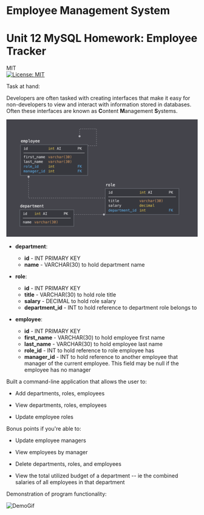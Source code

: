 # Employee Management System

# Unit 12 MySQL Homework: Employee Tracker

MIT<br>[![License: MIT](https://img.shields.io/badge/License-MIT-yellow.svg)](https://opensource.org/licenses/MIT)


Task at hand:

Developers are often tasked with creating interfaces that make it easy for non-developers to view and interact with information stored in databases. Often these interfaces are known as **C**ontent **M**anagement **S**ystems.

![Database Schema](Assets/schema.png)

* **department**:

  * **id** - INT PRIMARY KEY
  * **name** - VARCHAR(30) to hold department name

* **role**:

  * **id** - INT PRIMARY KEY
  * **title** -  VARCHAR(30) to hold role title
  * **salary** -  DECIMAL to hold role salary
  * **department_id** -  INT to hold reference to department role belongs to

* **employee**:

  * **id** - INT PRIMARY KEY
  * **first_name** - VARCHAR(30) to hold employee first name
  * **last_name** - VARCHAR(30) to hold employee last name
  * **role_id** - INT to hold reference to role employee has
  * **manager_id** - INT to hold reference to another employee that manager of the current employee. This field may be null if the employee has no manager
  
Built a command-line application that allows the user to:

  * Add departments, roles, employees

  * View departments, roles, employees

  * Update employee roles

Bonus points if you're able to:

  * Update employee managers

  * View employees by manager

  * Delete departments, roles, and employees

  * View the total utilized budget of a department -- ie the combined salaries of all employees in that department

Demonstration of program functionality:

![DemoGif](./Assets/demo.gif)